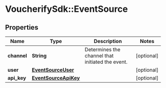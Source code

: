 # VoucherifySdk::EventSource

## Properties

| Name | Type | Description | Notes |
| ---- | ---- | ----------- | ----- |
| **channel** | **String** | Determines the channel that initiated the event. | [optional] |
| **user** | [**EventSourceUser**](EventSourceUser.md) |  | [optional] |
| **api_key** | [**EventSourceApiKey**](EventSourceApiKey.md) |  | [optional] |

